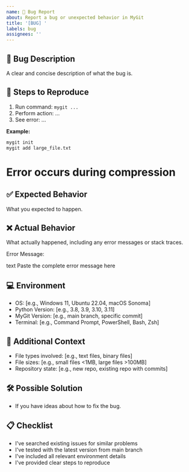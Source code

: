```yaml
---
name: 🐛 Bug Report
about: Report a bug or unexpected behavior in MyGit
title: '[BUG] '
labels: bug
assignees: ''
---
```


## 🐛 Bug Description
A clear and concise description of what the bug is.

## 🔄 Steps to Reproduce
1. Run command: `mygit ...`
2. Perform action: ...
3. See error: ...

**Example:**
```bash
mygit init
mygit add large_file.txt
``` 

# Error occurs during compression

## ✅ Expected Behavior
What you expected to happen.

## ❌ Actual Behavior
What actually happened, including any error messages or stack traces.

Error Message:

text
Paste the complete error message here

## 💻 Environment
- OS: [e.g., Windows 11, Ubuntu 22.04, macOS Sonoma]
- Python Version: [e.g., 3.8, 3.9, 3.10, 3.11]
- MyGit Version: [e.g., main branch, specific commit]
- Terminal: [e.g., Command Prompt, PowerShell, Bash, Zsh]

## 📁 Additional Context
- File types involved: [e.g., text files, binary files]
- File sizes: [e.g., small files <1MB, large files >100MB]
- Repository state: [e.g., new repo, existing repo with commits]

## 🛠️ Possible Solution
- If you have ideas about how to fix the bug.

## 📋 Checklist

- I've searched existing issues for similar problems
- I've tested with the latest version from main branch
- I've included all relevant environment details
- I've provided clear steps to reproduce